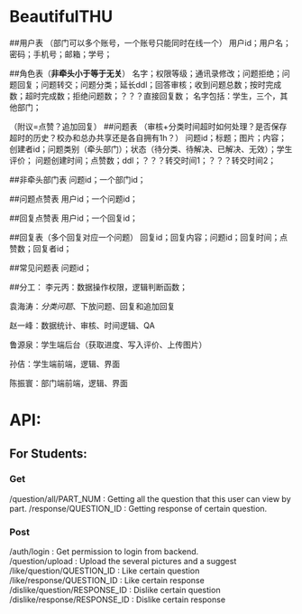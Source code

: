 # BeautifulTHU
##用户表
（部门可以多个账号，一个账号只能同时在线一个）
用户id；用户名；密码；手机号；邮箱；学号；

##角色表（**非牵头小于等于无关**）
名字；权限等级；通讯录修改；问题拒绝；问题回复；问题转交；问题分类；延长ddl；回答审核；收到问题总数；按时完成数；超时完成数；拒绝问题数；？？？直接回复数；
名字包括：学生，三个，其他部门；

（附议=点赞？追加回复）
##问题表
（审核+分类时间超时如何处理？是否保存超时的历史？校办和总办共享还是各自拥有1h？）
问题id；标题；图片；内容；创建者id；问题类别（牵头部门）；状态（待分类、待解决、已解决、无效）；学生评价；
问题创建时间；点赞数；ddl；？？？转交时间1；？？？转交时间2；

##非牵头部门表
问题id；一个部门id；

##问题点赞表
用户id；一个问题id；

##回复点赞表
用户id；一个回复id；

##回复表（多个回复对应一个问题）
回复id；回复内容；问题id；回复时间；点赞数；回复者id；

##常见问题表
问题id；

##分工：
李元丙：数据操作权限，逻辑判断函数；

袁海涛：*分类问题*、下放问题、回复和追加回复

赵一峰：数据统计、审核、时间逻辑、QA

鲁源泉：学生端后台（获取进度、写入评价、上传图片）

孙佶：学生端前端，逻辑、界面

陈振寰：部门端前端，逻辑、界面

# API:
## For Students:
### Get
/question/all/PART_NUM : Getting all the question that this user can view by part.
/response/QUESTION_ID : Getting response of certain question.

### Post
/auth/login : Get permission to login from backend.  
/question/upload : Upload the several pictures and a suggest  
/like/question/QUESTION_ID : Like certain question  
/like/response/QUESTION_ID : Like certain response  
/dislike/question/RESPONSE_ID : Dislike certain question  
/dislike/response/RESPONSE_ID : Dislike certain response  
